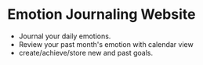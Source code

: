 # Emotion Journaling Website

- Journal your daily emotions.
- Review your past month's emotion with calendar view
- create/achieve/store new and past goals.
